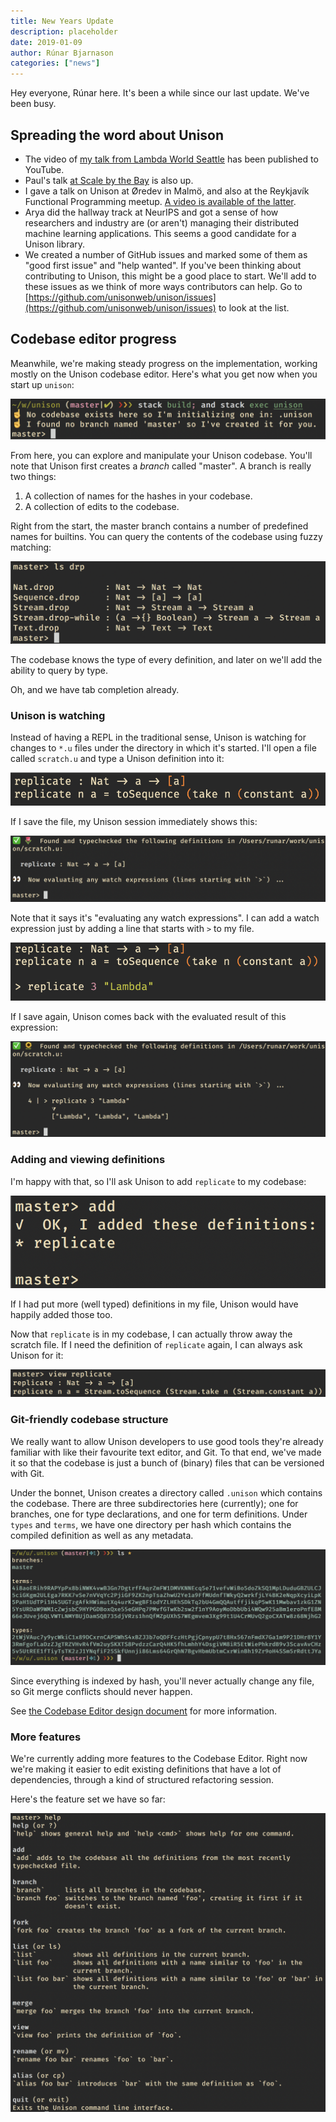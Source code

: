 ```yaml
---
title: New Years Update
description: placeholder
date: 2019-01-09
author: Rúnar Bjarnason
categories: ["news"]
---
```

Hey everyone, Rúnar here. It's been a while since our last update. We've been busy.

## Spreading the word about Unison

* The video of [my talk from Lambda World Seattle](https://www.youtube.com/watch?v=rp_Eild1aq8) has been published to YouTube.
* Paul's talk [at Scale by the Bay](https://www.youtube.com/watch?v=v7L-5AQQkbM) is also up.
* I gave a talk on Unison at Øredev in Malmö, and also at the Reykjavík Functional Programming meetup. [A video is available of the latter](https://www.facebook.com/enkidudidu/videos/10218046671060964/).
* Arya did the hallway track at NeurIPS and got a sense of how researchers and industry are (or aren't) managing their distributed machine learning applications. This seems a good candidate for a Unison library.
* We created a number of GitHub issues and marked some of them as "good first issue" and "help wanted". If you've been thinking about contributing to Unison, this might be a good place to start. We'll add to these issues as we think of more ways contributors can help. Go to [https://github.com/unisonweb/unison/issues](https://github.com/unisonweb/unison/issues) to look at the list.

## Codebase editor progress

Meanwhile, we're making steady progress on the implementation, working mostly on the Unison codebase editor. Here's what you get now when you start up `unison`:

![Starting the codebase editor](./cbestart.png)

From here, you can explore and manipulate your Unison codebase. You'll note that Unison first creates a _branch_ called "master". A branch is really two things:

1. A collection of names for the hashes in your codebase.
2. A collection of edits to the codebase.

Right from the start, the master branch contains a number of predefined names for builtins. You can query the contents of the codebase using fuzzy matching:

![ls drp](./ls-drp.png)

The codebase knows the type of every definition, and later on we'll add the ability to query by type.

Oh, and we have tab completion already.

### Unison is watching

Instead of having a REPL in the traditional sense, Unison is watching for changes to `*.u` files under the directory in which it's started. I'll open a file called `scratch.u` and type a Unison definition into it:

![replicate](./replicate.png)

If I save the file, my Unison session immediately shows this:

![saved scratch.u](./scratchu.png)

Note that it says it's "evaluating any watch expressions". I can add a watch expression just by adding a line that starts with `>` to my file.

![replicate 3 lambda](./replicatelambda.png)

If I save again, Unison comes back with the evaluated result of this expression:

![eval replicate 3 lambda](./evalreplicatelambda.png)

### Adding and viewing definitions

I'm happy with that, so I'll ask Unison to add `replicate` to my codebase:

![unison add](./unisonadd.png)

If I had put more (well typed) definitions in my file, Unison would have happily added those too.

Now that `replicate` is in my codebase, I can actually throw away the scratch file. If I need the definition of `replicate` again, I can always ask Unison for it:

![view replicate](./viewreplicate.png)

### Git-friendly codebase structure

We really want to allow Unison developers to use good tools they're already familiar with like their favourite text editor, and Git. To that end, we've made it so that the codebase is just a bunch of (binary) files that can be versioned with Git.

Under the bonnet, Unison creates a directory called `.unison` which contains the codebase. There are three subdirectories here (currently); one for branches, one for type declarations, and one for term definitions. Under `types` and `terms`, we have one directory per hash which contains the compiled definition as well as any metadata.

![Unison codebase structure](./codebasestructure.png)

Since everything is indexed by hash, you'll never actually change any file, so Git merge conflicts should never happen.

See [the Codebase Editor design document](https://github.com/unisonweb/unison/blob/master/docs/codebase-editor-design.markdown) for more information.

### More features

We're currently adding more features to the Codebase Editor. Right now we're making it easier to edit existing definitions that have a lot of dependencies, through a kind of structured refactoring session.

Here's the feature set we have so far:

![unison help](./unisonhelp.png)